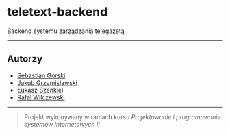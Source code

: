 # teletext-backend

Backend systemu zarządzania telegazetą

---

## Autorzy
- [Sebastian Górski](https://github.com/sgorski00/)
- [Jakub Grzymisławski](https://github.com/jgrzymislawski/)
- [Łukasz Szenkiel](https://github.com/lukaszsz1991/)
- [Rafał Wilczewski](https://github.com/Rafal-wq/)

---

> Projekt wykonywany w ramach kursu *Projektowanie i programowanie systemów internetowych II*